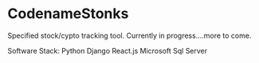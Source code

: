 # CodenameStonks
Specified stock/cypto tracking tool.
Currently in progress....more to come.

Software Stack:
Python Django
React.js
Microsoft Sql Server
